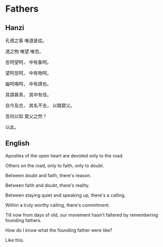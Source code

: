 # Fathers

## Hanzi

孔德之客
唯道是從。

道之物
唯望
唯忽。

忽呵望呵，
中有象呵。

望呵忽呵，
中有物呵。

幽呵鳴呵，
中有請也。

其請甚真，
其中有信。

自今及古，
其名不去，
以閱眾父。

吾何以知
眾父之然？

以此。

## English

Apostles of the open heart
are devoted only to the road.

Others on the road,
only to faith,
only to doubt.

Between doubt and faith,
there's reason.

Between faith and doubt,
there's reality.

Between staying quiet and speaking up,
there's a calling.

Within a truly worthy calling,
there's commitment.

Till now from days of old,
our movement hasn't faltered
by remembering founding fathers.

How do I know
what the founding father were like?

Like this.
